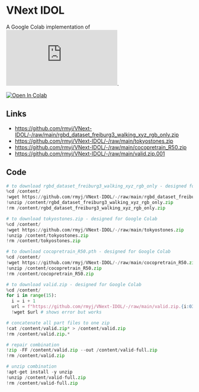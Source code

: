 # VNext IDOL

A Google Colab implementation of ![VNext IDOL](https://github.com/wjf5203/VNext/blob/main/projects/IDOL/IDOL.md).

[![Open In Colab](https://colab.research.google.com/assets/colab-badge.svg)](https://colab.research.google.com/github/rmyj/VNext-IDOL/blob/main/VNext-IDOL.ipynb)

## Links

- https://github.com/rmyj/VNext-IDOL/-/raw/main/rgbd_dataset_freiburg3_walking_xyz_rgb_only.zip
- https://github.com/rmyj/VNext-IDOL/-/raw/main/tokyostones.zip
- https://github.com/rmyj/VNext-IDOL/-/raw/main/cocopretrain_R50.zip
- https://github.com/rmyj/VNext-IDOL/-/raw/main/valid.zip.001

## Code

```python
# to download rgbd_dataset_freiburg3_walking_xyz_rgb_only - designed for Google Colab
%cd /content/
!wget https://github.com/rmyj/VNext-IDOL/-/raw/main/rgbd_dataset_freiburg3_walking_xyz_rgb_only.zip
!unzip /content/rgbd_dataset_freiburg3_walking_xyz_rgb_only.zip
!rm /content/rgbd_dataset_freiburg3_walking_xyz_rgb_only.zip
```

```python
# to download tokyostones.zip - designed for Google Colab
%cd /content/
!wget https://github.com/rmyj/VNext-IDOL/-/raw/main/tokyostones.zip
!unzip /content/tokyostones.zip
!rm /content/tokyostones.zip
```

```python
# to download cocopretrain_R50.pth - designed for Google Colab
%cd /content/
!wget https://github.com/rmyj/VNext-IDOL/-/raw/main/cocopretrain_R50.zip
!unzip /content/cocopretrain_R50.zip
!rm /content/cocopretrain_R50.zip
```

```python
# to download valid.zip - designed for Google Colab
%cd /content/
for i in range(15):
  i = i + 1
  url = f"https://github.com/rmyj/VNext-IDOL/-/raw/main/valid.zip.{i:03}"
  !wget $url # shows error but works 

# concatenate all part files to one zip
!cat /content/valid.zip* > /content/valid.zip
!rm /content/valid.zip.*

# repair combination
!zip -FF /content/valid.zip --out /content/valid-full.zip
!rm /content/valid.zip

# unzip combination
!apt-get install -y unzip
!unzip /content/valid-full.zip
!rm /content/valid-full.zip
```
